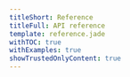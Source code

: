 ```yaml
---
titleShort: Reference
titleFull: API reference
template: reference.jade
withTOC: true
withExamples: true
showTrustedOnlyContent: true
---
```

